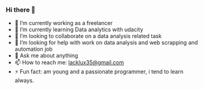 ### Hi there 👋
- 🔭 I’m currently working as a freelancer
- 🌱 I’m currently learning Data analytics with udacity
- 👯 I’m looking to collaborate on a data analysis related task
- 🤔 I’m looking for help with work on data analysis  and web scrapping and automation job
- 💬 Ask me about anything
- 📫 How to reach me: lacklux35@gmail.com
- ⚡ Fun fact: am young and a passionate programmer, i tend to learn always.
